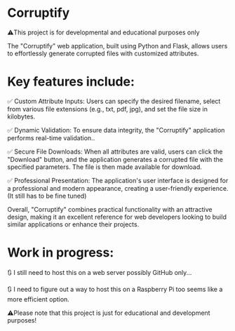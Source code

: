 # Corruptify
⚠️This project is for developmental and educational purposes only

The "Corruptify" web application, built using Python and Flask, allows users to effortlessly generate corrupted files with customized attributes.
# Key features include:
✅ Custom Attribute Inputs: Users can specify the desired filename, select from various file extensions (e.g., txt, pdf, jpg), and set the file size in kilobytes.

✅ Dynamic Validation: To ensure data integrity, the "Corruptify" application performs real-time validation..

✅ Secure File Downloads: When all attributes are valid, users can click the "Download" button, and the application generates a corrupted file with the specified parameters. The file is then made available for download.

✅ Professional Presentation: The application's user interface is designed for a professional and modern appearance, creating a user-friendly experience. (It still has to be fine tuned)

Overall, "Corruptify" combines practical functionality with an attractive design, making it an excellent reference for web developers looking to build similar applications or enhance their projects.

# Work in progress:
🔃 I still need to host this on a web server possibly GitHub only...

🔃 I need to figure out a way to host this on a Raspberry Pi too seems like a more efficient option.

⚠️Please note that this project is just for educational and development purposes!
